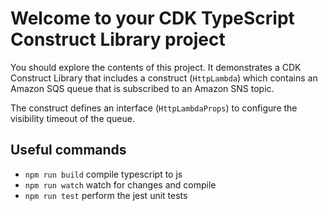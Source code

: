 # Welcome to your CDK TypeScript Construct Library project

You should explore the contents of this project. It demonstrates a CDK Construct Library that includes a construct (`HttpLambda`)
which contains an Amazon SQS queue that is subscribed to an Amazon SNS topic.

The construct defines an interface (`HttpLambdaProps`) to configure the visibility timeout of the queue.

## Useful commands

* `npm run build`   compile typescript to js
* `npm run watch`   watch for changes and compile
* `npm run test`    perform the jest unit tests
